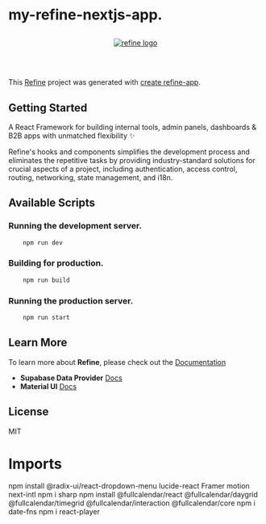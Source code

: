 # my-refine-nextjs-app.

<div align="center" style="margin: 30px;">
    <a href="https://refine.dev">
    <img alt="refine logo" src="https://refine.ams3.cdn.digitaloceanspaces.com/readme/refine-readme-banner.png">
    </a>
</div>
<br/>

This [Refine](https://github.com/refinedev/refine) project was generated with [create refine-app](https://github.com/refinedev/refine/tree/master/packages/create-refine-app).

## Getting Started

A React Framework for building internal tools, admin panels, dashboards & B2B apps with unmatched flexibility ✨

Refine's hooks and components simplifies the development process and eliminates the repetitive tasks by providing industry-standard solutions for crucial aspects of a project, including authentication, access control, routing, networking, state management, and i18n.

## Available Scripts

### Running the development server.

```bash
    npm run dev
```

### Building for production.

```bash
    npm run build
```

### Running the production server.

```bash
    npm run start
```

## Learn More

To learn more about **Refine**, please check out the [Documentation](https://refine.dev/docs)

- **Supabase Data Provider** [Docs](https://refine.dev/docs/core/providers/data-provider/#overview)
- **Material UI** [Docs](https://refine.dev/docs/ui-frameworks/mui/tutorial/)

## License

MIT


# Imports
npm install @radix-ui/react-dropdown-menu lucide-react
Framer motion
next-intl
npm i sharp
npm install @fullcalendar/react @fullcalendar/daygrid @fullcalendar/timegrid @fullcalendar/interaction @fullcalendar/core
npm i date-fns
npm i react-player